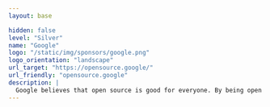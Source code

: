 ```yaml
---
layout: base

hidden: false
level: "Silver"
name: "Google"
logo: "/static/img/sponsors/google.png"
logo_orientation: "landscape"
url_target: "https://opensource.google/"
url_friendly: "opensource.google"
description: |
  Google believes that open source is good for everyone. By being open and freely available, it enables and encourages collaboration and the development of technology.
---
```

